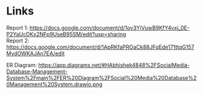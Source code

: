 # Links

Report 1: https://docs.google.com/document/d/1ov3YjVuwB9KfY4vxj_0E-P2YaUcDKx2NFp9UseB95SM/edit?usp=sharing <br />
Report 2: https://docs.google.com/document/d/1ApRKfaPROaCk88JFqEde171ttqG157MydOWKAJAn7EA/edit

ER Diagram: https://app.diagrams.net/#HAbhishek4848%2FSocialMedia-Database-Management-System%2Fmain%2FER%20Diagram%2FSocial%20Media%20Database%20Management%20System.drawio.png
